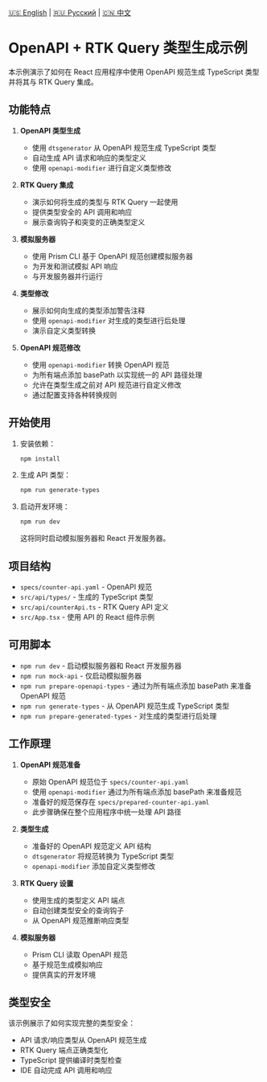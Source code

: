 [🇺🇸 English](./README.md) | [🇷🇺 Русский](./README-ru.md)  | [🇨🇳 中文](./README-zh.md)

# OpenAPI + RTK Query 类型生成示例

本示例演示了如何在 React 应用程序中使用 OpenAPI 规范生成 TypeScript 类型并将其与 RTK Query 集成。

## 功能特点

1. **OpenAPI 类型生成**
   - 使用 `dtsgenerator` 从 OpenAPI 规范生成 TypeScript 类型
   - 自动生成 API 请求和响应的类型定义
   - 使用 `openapi-modifier` 进行自定义类型修改

2. **RTK Query 集成**
   - 演示如何将生成的类型与 RTK Query 一起使用
   - 提供类型安全的 API 调用和响应
   - 展示查询钩子和突变的正确类型定义

3. **模拟服务器**
   - 使用 Prism CLI 基于 OpenAPI 规范创建模拟服务器
   - 为开发和测试模拟 API 响应
   - 与开发服务器并行运行

4. **类型修改**
   - 展示如何向生成的类型添加警告注释
   - 使用 `openapi-modifier` 对生成的类型进行后处理
   - 演示自定义类型转换

5. **OpenAPI 规范修改**
   - 使用 `openapi-modifier` 转换 OpenAPI 规范
   - 为所有端点添加 basePath 以实现统一的 API 路径处理
   - 允许在类型生成之前对 API 规范进行自定义修改
   - 通过配置支持各种转换规则

## 开始使用

1. 安装依赖：
   ```bash
   npm install
   ```

2. 生成 API 类型：
   ```bash
   npm run generate-types
   ```

3. 启动开发环境：
   ```bash
   npm run dev
   ```
   这将同时启动模拟服务器和 React 开发服务器。

## 项目结构

- `specs/counter-api.yaml` - OpenAPI 规范
- `src/api/types/` - 生成的 TypeScript 类型
- `src/api/counterApi.ts` - RTK Query API 定义
- `src/App.tsx` - 使用 API 的 React 组件示例

## 可用脚本

- `npm run dev` - 启动模拟服务器和 React 开发服务器
- `npm run mock-api` - 仅启动模拟服务器
- `npm run prepare-openapi-types` - 通过为所有端点添加 basePath 来准备 OpenAPI 规范
- `npm run generate-types` - 从 OpenAPI 规范生成 TypeScript 类型
- `npm run prepare-generated-types` - 对生成的类型进行后处理

## 工作原理

1. **OpenAPI 规范准备**
   - 原始 OpenAPI 规范位于 `specs/counter-api.yaml`
   - 使用 `openapi-modifier` 通过为所有端点添加 basePath 来准备规范
   - 准备好的规范保存在 `specs/prepared-counter-api.yaml`
   - 此步骤确保在整个应用程序中统一处理 API 路径

2. **类型生成**
   - 准备好的 OpenAPI 规范定义 API 结构
   - `dtsgenerator` 将规范转换为 TypeScript 类型
   - `openapi-modifier` 添加自定义类型修改

3. **RTK Query 设置**
   - 使用生成的类型定义 API 端点
   - 自动创建类型安全的查询钩子
   - 从 OpenAPI 规范推断响应类型

4. **模拟服务器**
   - Prism CLI 读取 OpenAPI 规范
   - 基于规范生成模拟响应
   - 提供真实的开发环境

## 类型安全

该示例展示了如何实现完整的类型安全：
- API 请求/响应类型从 OpenAPI 规范生成
- RTK Query 端点正确类型化
- TypeScript 提供编译时类型检查
- IDE 自动完成 API 调用和响应

